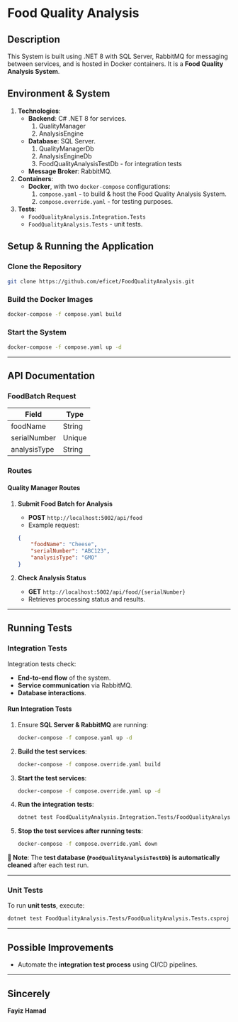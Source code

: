 # Food Quality Analysis

## Description

This System is built using .NET 8 with SQL Server, RabbitMQ for messaging between services, and is hosted in Docker containers. It is a **Food Quality Analysis System**.

## **Environment & System**
1. **Technologies**:
   - **Backend**: C# .NET 8 for services.
     1. QualityManager
     2. AnalysisEngine
   - **Database**: SQL Server.
     1. QualityManagerDb
     2. AnalysisEngineDb
     3. FoodQualityAnalysisTestDb - for integration tests
   - **Message Broker**: RabbitMQ.
2. **Containers**:
   - **Docker**, with two `docker-compose` configurations:
     1. `compose.yaml` - to build & host the Food Quality Analysis System.
     2. `compose.override.yaml` - for testing purposes.
3. **Tests**:
   - `FoodQualityAnalysis.Integration.Tests`
   - `FoodQualityAnalysis.Tests` - unit tests.

## **Setup & Running the Application**

### **Clone the Repository**
```bash
git clone https://github.com/eficet/FoodQualityAnalysis.git
```

### **Build the Docker Images**
```bash
docker-compose -f compose.yaml build 
```

### **Start the System**
```bash
docker-compose -f compose.yaml up -d
```

---

## **API Documentation**

### **FoodBatch Request**
| Field        | Type     |
| ------------ | -------- |
| foodName     | String   |
| serialNumber | Unique   |
| analysisType | String   |

### **Routes**

#### **Quality Manager Routes**
1. **Submit Food Batch for Analysis**
   - **POST** `http://localhost:5002/api/food`
   - Example request:
   ```json
   {
       "foodName": "Cheese",
       "serialNumber": "ABC123",
       "analysisType": "GMO"
   }
   ```

2. **Check Analysis Status**
   - **GET** `http://localhost:5002/api/food/{serialNumber}`
   - Retrieves processing status and results.

---

## **Running Tests**

### **Integration Tests**
Integration tests check:
- **End-to-end flow** of the system.
- **Service communication** via RabbitMQ.
- **Database interactions**.

#### **Run Integration Tests**
1. Ensure **SQL Server & RabbitMQ** are running:
   ```bash
   docker-compose -f compose.yaml up -d
   ```

2. **Build the test services**:
   ```bash
   docker-compose -f compose.override.yaml build
   ```

3. **Start the test services**:
   ```bash
   docker-compose -f compose.override.yaml up -d
   ```

4. **Run the integration tests**:
   ```bash
   dotnet test FoodQualityAnalysis.Integration.Tests/FoodQualityAnalysis.Integration.Tests.csproj
   ```

5. **Stop the test services after running tests**:
   ```bash
   docker-compose -f compose.override.yaml down
   ```

**📝 Note**: The **test database (`FoodQualityAnalysisTestDb`) is automatically cleaned** after each test run.

---

### **Unit Tests**
To run **unit tests**, execute:
```bash
dotnet test FoodQualityAnalysis.Tests/FoodQualityAnalysis.Tests.csproj
```

---

## **Possible Improvements**
- Automate the **integration test process** using CI/CD pipelines.

---

## **Sincerely**
**Fayiz Hamad**
